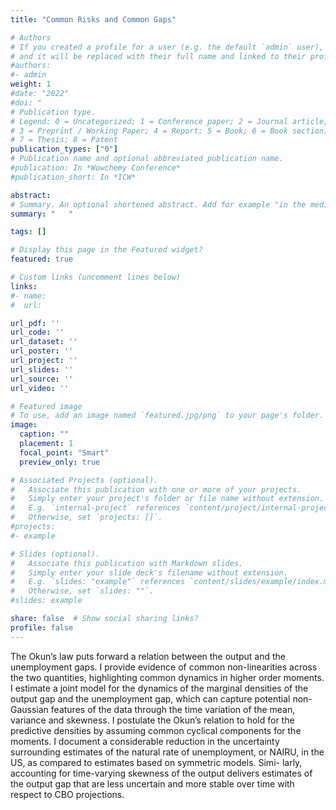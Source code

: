 ```yaml
---
title: "Common Risks and Common Gaps"

# Authors
# If you created a profile for a user (e.g. the default `admin` user), write the username (folder name) here
# and it will be replaced with their full name and linked to their profile.
#authors:
#- admin
weight: 1
#date: "2022"
#doi: "
# Publication type.
# Legend: 0 = Uncategorized; 1 = Conference paper; 2 = Journal article;
# 3 = Preprint / Working Paper; 4 = Report; 5 = Book; 6 = Book section;
# 7 = Thesis; 8 = Patent
publication_types: ["0"]
# Publication name and optional abbreviated publication name.
#publication: In *Wowchemy Conference*
#publication_short: In *ICW*

abstract:   
# Summary. An optional shortened abstract. Add for example "in the media"
summary: "   "

tags: []

# Display this page in the Featured widget?
featured: true

# Custom links (uncomment lines below)
links:
#- name:
#  url:

url_pdf: ''
url_code: ''
url_dataset: ''
url_poster: ''
url_project: ''
url_slides: ''
url_source: ''
url_video: ''

# Featured image
# To use, add an image named `featured.jpg/png` to your page's folder.
image:
  caption: ""
  placement: 1
  focal_point: "Smart"
  preview_only: true

# Associated Projects (optional).
#   Associate this publication with one or more of your projects.
#   Simply enter your project's folder or file name without extension.
#   E.g. `internal-project` references `content/project/internal-project/index.md`.
#   Otherwise, set `projects: []`.
#projects:
#- example

# Slides (optional).
#   Associate this publication with Markdown slides.
#   Simply enter your slide deck's filename without extension.
#   E.g. `slides: "example"` references `content/slides/example/index.md`.
#   Otherwise, set `slides: ""`.
#slides: example

share: false  # Show social sharing links?
profile: false
---
```

The Okun’s law puts forward a relation between the output and the unemployment gaps. I provide evidence of common non-linearities across the two quantities, highlighting common dynamics in higher order moments. I estimate a joint model for the dynamics of the marginal densities of the output gap and the unemployment gap, which can capture potential non-Gaussian features of the data through the time variation of the mean, variance and skewness. I postulate the Okun’s relation to hold for the predictive densities by assuming common cyclical components for the moments. I document a considerable reduction in the uncertainty surrounding estimates of the natural rate of unemployment, or NAIRU, in the US, as compared to estimates based on symmetric models. Simi- larly, accounting for time-varying skewness of the output delivers estimates of the output gap that are less uncertain and more stable over time with respect to CBO projections.
